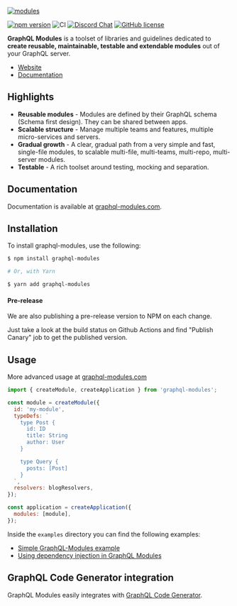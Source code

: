 [![modules](https://user-images.githubusercontent.com/25294569/64067074-ed185b80-cc2a-11e9-8f4d-5f1e19feaa0a.gif)](https://graphql-modules.com/)

[![npm version](https://badge.fury.io/js/graphql-modules.svg)](https://www.npmjs.com/package/graphql-modules)
![CI](https://github.com/Urigo/graphql-modules/workflows/CI/badge.svg)
[![Discord Chat](https://img.shields.io/discord/625400653321076807)](https://the-guild.dev/discord)
[![GitHub license](https://img.shields.io/badge/license-MIT-lightgrey.svg?maxAge=2592000)]()

**GraphQL Modules** is a toolset of libraries and guidelines dedicated to **create reusable, maintainable, testable and extendable modules** out of your GraphQL server.

- [Website](https://graphql-modules.com)
- [Documentation](https://graphql-modules.com/docs)

## Highlights

- **Reusable modules** - Modules are defined by their GraphQL schema (Schema first design). They can be shared between apps.
- **Scalable structure** - Manage multiple teams and features, multiple micro-services and servers.
- **Gradual growth** - A clear, gradual path from a very simple and fast, single-file modules, to scalable multi-file, multi-teams, multi-repo, multi-server modules.
- **Testable** - A rich toolset around testing, mocking and separation.

## Documentation

Documentation is available at [graphql-modules.com](https://graphql-modules.com/docs).

## Installation

To install graphql-modules, use the following:

```sh
$ npm install graphql-modules

# Or, with Yarn

$ yarn add graphql-modules
```

#### Pre-release

We are also publishing a pre-release version to NPM on each change.

Just take a look at the build status on Github Actions and find "Publish Canary" job to get the published version.

## Usage

More advanced usage at [graphql-modules.com](https://graphql-modules.com/docs)

```js
import { createModule, createApplication } from 'graphql-modules';

const module = createModule({
  id: 'my-module',
  typeDefs: `
    type Post {
      id: ID
      title: String
      author: User
    }

    type Query {
      posts: [Post]
    }
  `,
  resolvers: blogResolvers,
});

const application = createApplication({
  modules: [module],
});
```

Inside the `examples` directory you can find the following examples:

- [Simple GraphQL-Modules example](./examples/basic)
- [Using dependency injection in GraphQL Modules](./examples/basic-with-dependency-injection)

## GraphQL Code Generator integration

GraphQL Modules easily integrates with [GraphQL Code Generator](https://github.com/dotansimha/graphql-code-generator).
